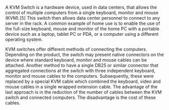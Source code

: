 A KVM Switch is a hardware device, used in data centers, that allows the control of multiple computers from a single keyboard, monitor and mouse (KVM).[5] This switch then allows data center personnel to connect to any server in the rack. A common example of home use is to enable the use of the full-size keyboard, mouse and monitor of the home PC with a portable device such as a laptop, tablet PC or PDA, or a computer using a different operating system.

KVM switches offer different methods of connecting the computers. Depending on the product, the switch may present native connectors on the device where standard keyboard, monitor and mouse cables can be attached. Another method to have a single DB25 or similar connector that aggregated connections at the switch with three independent keyboard, monitor and mouse cables to the computers. Subsequently, these were replaced by a special KVM cable which combined the keyboard, video and mouse cables in a single wrapped extension cable. The advantage of the last approach is in the reduction of the number of cables between the KVM switch and connected computers. The disadvantage is the cost of these cables. 
